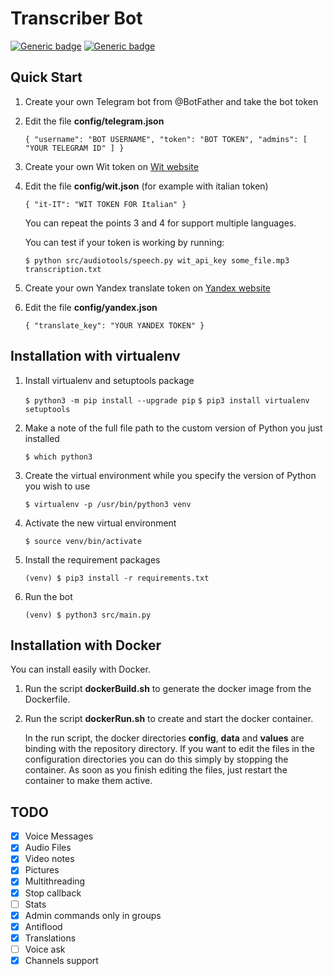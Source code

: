 # Transcriber Bot

[![Generic badge](https://img.shields.io/badge/Bot-@Transcriber_bot-0d86d7.svg)](https://t.me/Transcriber_bot)
[![Generic badge](https://img.shields.io/badge/News-@Transcriber_botNewsChannel-0d86d7.svg)](https://t.me/Transcriber_botNewsChannel)

## Quick Start

1. Create your own Telegram bot from @BotFather and take the bot token

2. Edit the file **config/telegram.json**

   `{
   	  "username": "BOT USERNAME",
   	  "token": "BOT TOKEN",
   	  "admins": [ "YOUR TELEGRAM ID" ]
   }`

3. Create your own Wit token on [Wit website](https://wit.ai/docs/quickstart)

4. Edit the file **config/wit.json** (for example with italian token)

   `{
   	"it-IT": "WIT TOKEN FOR Italian"
   }`

   You can repeat the points 3 and 4 for support multiple languages.

   You can test if your token is working by running:

   `
   $ python src/audiotools/speech.py wit_api_key some_file.mp3 transcription.txt
   `

5. Create your own Yandex translate token on [Yandex website](https://tech.yandex.com/translate/)

6. Edit the file **config/yandex.json**

   `{
   	"translate_key": "YOUR YANDEX TOKEN"
   }`



## Installation with virtualenv

1. Install virtualenv and setuptools package

   `$ python3 -m pip install --upgrade pip`
   `$ pip3 install virtualenv setuptools`

2. Make a note of the full file path to the custom version of Python you just installed

   `$ which python3 `

3. Create the virtual environment while you specify the version of Python you wish to use

   `$ virtualenv -p /usr/bin/python3 venv`

4. Activate the new virtual environment

   `$ source venv/bin/activate`

5. Install the requirement packages

   `(venv) $ pip3 install -r requirements.txt`

6. Run the bot

   `(venv) $ python3 src/main.py`

## Installation with Docker

You can install easily with Docker.

1. Run the script **dockerBuild.sh** to generate the docker image from the Dockerfile.

2. Run the script **dockerRun.sh** to create and start the docker container.

   In the run script, the docker directories **config**, **data** and **values** are binding with the repository directory.
   If you want to edit the files in the configuration directories you can do this simply by stopping the container.
   As soon as you finish editing the files, just restart the container  to make them active.

## TODO

- [x] Voice Messages
- [x] Audio Files
- [x] Video notes
- [x] Pictures
- [x] Multithreading
- [x] Stop callback
- [ ] Stats
- [x] Admin commands only in groups
- [x] Antiflood
- [x] Translations
- [ ] Voice ask
- [x] Channels support
